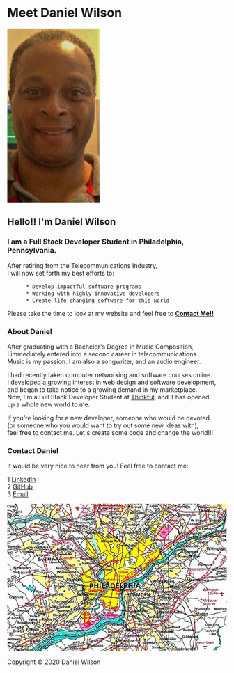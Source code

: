 # Meet Daniel Wilson

![alt text](https://github.com/DanWilSE/meet-daniel-wilson/blob/master/images/Daniel%20Wilson.jpg?raw=true)

## Hello!! I'm Daniel Wilson

### **I am a Full Stack Developer Student in Philadelphia, Pennsylvania.**

After retiring from the Telecommunications Industry,  
I will now set forth my best efforts to:  

          * Develop impactful software programs
          * Working with highly-innovative developers
          * Create life-changing software for this world
          
Please take the time to look at my website and feel free to **[Contact Me!!](a<#Contact-Daniel></a>)**

### About Daniel

After graduating with a Bachelor's Degree in Music Composition,     
I immediately entered into a second career in telecommunications.  
Music is my passion. I am also a songwriter, and an audio engineer.    

I had recently taken computer networking and software courses online.  
I developed a growing interest in web design and software development,      
and began to take notice to a growing demand in my marketplace.    
Now, I'm a Full Stack Developer Student at [Thinkful](https://www.thinkful.com), and it has opened  
up a whole new world to me.  

If you're looking for a new developer, someone who would be devoted  
(or someone who you would want to try out some new ideas with),       
feel free to contact me. Let's create some code and change the world!!!  

###  <a name="Contact-Daniel"></a>**Contact Daniel**

It would be very nice to hear from you! Feel free to contact me:

  1  [LinkedIn](https://www.linkedin.com/in/daniel-wilson-1b3a5915/)  
  2  [GitHub](https://github.com/DanWilSE/)  
  3  [Email](https://www.mail.dwi@tech-center.com)  
                            
![alt text](https://github.com/DanWilSE/meet-daniel-wilson/blob/master/images/Philadelphia-Map.jpg?raw=true)

Copyright © 2020 Daniel Wilson
